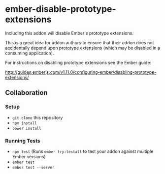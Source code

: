 # ember-disable-prototype-extensions

Including this addon will disable Ember's prototype extensions.

This is a great idea for addon authors to ensure that their addon does not accidentally depend upon prototype extensions (which may be disabled in a consuming application).

For instructions on disabling prototype extensions see the Ember guide:

http://guides.emberjs.com/v1.11.0/configuring-ember/disabling-prototype-extensions/

## Collaboration

### Setup

* `git clone` this repository
* `npm install`
* `bower install`

### Running Tests

* `npm test` (Runs `ember try:testall` to test your addon against multiple Ember versions)
* `ember test`
* `ember test --server`
